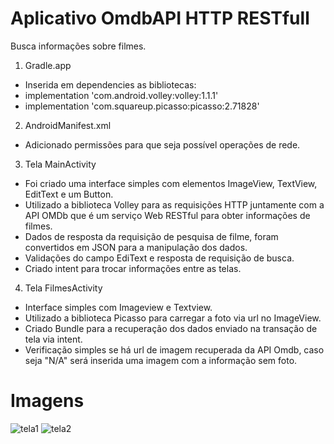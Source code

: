 # Aplicativo OmdbAPI HTTP RESTfull
Busca informações sobre filmes.

1) Gradle.app

* Inserida em dependencies as bibliotecas:
* implementation 'com.android.volley:volley:1.1.1'
* implementation 'com.squareup.picasso:picasso:2.71828'

2) AndroidManifest.xml
* Adicionado permissões para que seja possível operações de rede.

3) Tela MainActivity

* Foi criado uma interface simples com elementos ImageView, TextView, EditText e um Button.
* Utilizado a biblioteca Volley para as requisições HTTP juntamente com a API OMDb que é um serviço Web RESTful para obter informações de filmes.
* Dados de resposta da requisição de pesquisa de filme, foram convertidos em JSON para a manipulação dos dados.
* Validações do campo EdiText e resposta de requisição de busca.
* Criado intent para trocar informações entre as telas.

4) Tela FilmesActivity

* Interface simples com Imageview e Textview.
* Utilizado a biblioteca Picasso para carregar a foto via url no ImageView.
* Criado Bundle para a recuperação dos dados enviado na transação de tela via intent.
* Verificação simples se há url de imagem recuperada da API Omdb, caso seja "N/A" será inserida uma imagem com a informação sem foto.

# Imagens
![tela1](https://user-images.githubusercontent.com/37723303/54823435-9b84a180-4c86-11e9-92bd-ffd93bdedfcf.jpg)
![tela2](https://user-images.githubusercontent.com/37723303/54823688-5ad95800-4c87-11e9-98b2-4b169c533d79.jpg)
